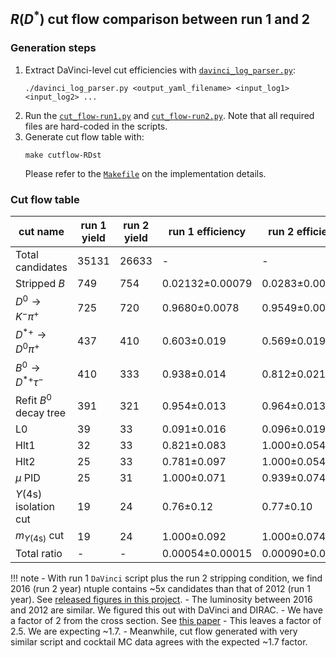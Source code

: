 ## $R(D^{*})$ cut flow comparison between run 1 and 2

### Generation steps

1. Extract DaVinci-level cut efficiencies with [`davinci_log_parser.py`](https://github.com/umd-lhcb/lhcb-ntuples-gen/blob/master/utils/davinci_log_parser.py):
    ```
    ./davinci_log_parser.py <output_yaml_filename> <input_log1> <input_log2> ...
    ```
2. Run the [`cut_flow-run1.py`](https://github.com/umd-lhcb/lhcb-ntuples-gen/blob/master/run1-b2D0MuXB2DMuNuForTauMuLine/cut_flow/cut_flow-run1.py) and [`cut_flow-run2.py`](https://github.com/umd-lhcb/lhcb-ntuples-gen/blob/master/run2-b2D0MuXB2DMuForTauMuLine/cut_flow/cut_flow-run2.py). Note that all required files are hard-coded in the scripts.
3. Generate cut flow table with:
    ```
    make cutflow-RDst
    ```
    Please refer to the [`Makefile`](https://github.com/umd-lhcb/lhcb-ntuples-gen/blob/master/Makefile) on the implementation details.


### Cut flow table
| cut name                               | run 1 yield   | run 2 yield   | run 1 efficiency   | run 2 efficiency   | double ratio      |
|----------------------------------------|---------------|---------------|--------------------|--------------------|-------------------|
| Total candidates                       | 35131         | 26633         | -                  | -                  | -                 |
| Stripped $B$                           | 749           | 754           | 0.02132±0.00079    | 0.0283±0.0010      | 1.328±0.070       |
| $D^0 \rightarrow K^- \pi^+$            | 725           | 720           | 0.9680±0.0078      | 0.9549±0.0088      | 0.987±0.012       |
| $D^{*+} \rightarrow D^0 \pi^+$         | 437           | 410           | 0.603±0.019        | 0.569±0.019        | 0.945±0.043       |
| $B^0 \rightarrow D^{*+} \tau^-$        | 410           | 333           | 0.938±0.014        | 0.812±0.021        | 0.866±0.026       |
| Refit $B^0$ decay tree                 | 391           | 321           | 0.954±0.013        | 0.964±0.013        | 1.011±0.019       |
| L0                                     | 39            | 33            | 0.091±0.016        | 0.096±0.019        | 1.06±0.28         |
| Hlt1                                   | 32            | 33            | 0.821±0.083        | 1.000±0.054        | 1.22±0.14         |
| Hlt2                                   | 25            | 33            | 0.781±0.097        | 1.000±0.054        | 1.28±0.17         |
| $\mu$ PID                              | 25            | 31            | 1.000±0.071        | 0.939±0.074        | 0.939±0.099       |
| $\Upsilon(\text{4s})$ isolation cut    | 19            | 24            | 0.76±0.12          | 0.77±0.10          | 1.02±0.20         |
| $m_{\Upsilon(\text{4s})}$ cut          | 19            | 24            | 1.000±0.092        | 1.000±0.074        | 1.00±0.12         |
| Total ratio                            | -             | -             | 0.00054±0.00015    | 0.00090±0.00022    | 1.67±0.63         |


!!! note
    - With run 1 `DaVinci` script plus the run 2 stripping condition, we find
      2016 (run 2 year) ntuple contains ~5x candidates than that of 2012 (run 1
      year). See [released figures in this project](https://github.com/umd-lhcb/RDRDstRun2AnalysisPreservation/releases/latest).
    - The luminosity between 2016 and 2012 are similar. We figured this out with DaVinci and DIRAC.
    - We have a factor of 2 from the cross section. See [this paper](https://arxiv.org/pdf/1612.05140.pdf)
    - This leaves a factor of 2.5. We are expecting ~1.7.
    - Meanwhile, cut flow generated with very similar script and cocktail MC
      data agrees with the expected ~1.7 factor.
